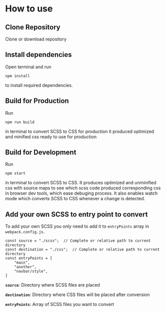 # How to use

## Clone Repository
Clone or download repository

## Install dependencies
Open terminal and run
```
npm install
```
to install required dependencies.

## Build for Production
Run
```
npm run build
```
in terminal to convert SCSS to CSS for production it produced optimized and minified css ready to use for production

## Build for Development
Run
```
npm start
```
in terminal to convert SCSS to CSS. It produces optimized and unminified css with source maps to see which scss code produced corresponding css in browser dev tools, which ease debuging process. It also enables watch mode which converts SCSS to CSS whenever a change is detected.

## Add your own SCSS to entry point to convert
To add your own SCSS you only need to add it to `entryPoints` array in `webpack.config.js`.

```
const source = "./scss";  // Complete or relative path to current directory
const destination = "./css";  // Complete or relative path to current directory
const entryPoints = [
    "main",
    "another",
    "navbar/style",
]
```

**`source`**: Directory where SCSS files are placed

**`destination`**: Directory where CSS files will be placed after conversion

**`entryPoints`**: Array of SCSS files you want to convert